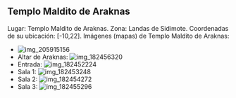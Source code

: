 ## Templo Maldito de Araknas
Lugar: Templo Maldito de Araknas.
Zona: Landas de Sidimote.
Coordenadas de su ubicación: [-10,22].
Imágenes (mapas) de Templo Maldito de Araknas:
- ![img_205915156](https://media.discordapp.net/attachments/1115311447145193482/1115348177357381653/205915156.jpg)
- Altar de Araknas: ![img_182456320](https://media.discordapp.net/attachments/1115311447145193482/1115341458409525388/182456320.jpg)
- Entrada: ![img_182452224](https://media.discordapp.net/attachments/1115311447145193482/1115341446065684530/182452224.jpg)
- Sala 1: ![img_182453248](https://media.discordapp.net/attachments/1115311447145193482/1115341453305053274/182453248.jpg)
- Sala 2: ![img_182454272](https://media.discordapp.net/attachments/1115311447145193482/1115341454630453298/182454272.jpg)
- Sala 3: ![img_182455296](https://media.discordapp.net/attachments/1115311447145193482/1115341456450789487/182455296.jpg)
